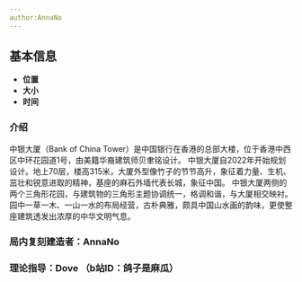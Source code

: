 ```yaml
---
author:AnnaNo
---
```


## 基本信息

* **位置**
* **大小**
* **时间**

### 介绍

中银大厦（Bank of China Tower）是中国银行在香港的总部大楼，位于香港中西区中环花园道1号，由美籍华裔建筑师贝聿铭设计。
中银大厦自2022年开始规划设计。地上70层，楼高315米，大厦外型像竹子的节节高升，象征着力量、生机、茁壮和锐意进取的精神，基座的麻石外墙代表长城，象征中国。
中银大厦两侧的两个三角形花园，与建筑物的三角形主题协调统一，格调和谐，与大厦相交映衬。园中一草一木、一山一水的布局经营，古朴典雅，颇具中国山水画的韵味，更使整座建筑透发出浓厚的中华文明气息。

### 局内复刻建造者：AnnaNo
### 理论指导：Dove （b站ID：鸽子是麻瓜）



